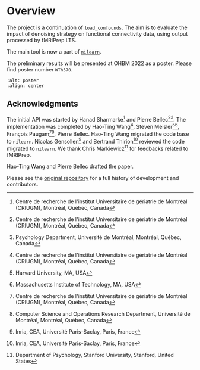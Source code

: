 # Overview

The project is a continuation of [`load_confounds`](https://github.com/SIMEXP/load_confounds). 
The aim is to evaluate the impact of denoising strategy on functional connectivity data, using output processed by fMRIPrep LTS.

The main tool is now a part of 
[`nilearn`](https://nilearn.github.io/stable/modules/generated/nilearn.interfaces.fmriprep.load_confounds.html#nilearn.interfaces.fmriprep.load_confounds).

The preliminary results will be presented at OHBM 2022 as a poster. 
Please find poster number `WTh570`.

```{image} ./images/ohbm2022_abstract_head.png
:alt: poster
:align: center
```

## Acknowledgments

The initial API was started by Hanad Sharmarke[^1] and Pierre Bellec[^1][^7].
The implementation was completed by Hao-Ting Wang[^1], Steven Meisler[^2][^3], François Paugam[^1][^4], Pierre Bellec.
Hao-Ting Wang migrated the code base to `nilearn`.
Nicolas Gensollen[^5] and Bertrand Thirion[^5] reviewed the code migrated to `nilearn`.
We thank Chris Markiewicz[^6] for feedbacks related to fMRIPrep.

Hao-Ting Wang and Pierre Bellec drafted the paper.

Please see the [original repository](https://github.com/SIMEXP/load_confounds#contributors-) for a full history of development and contributors.

[^1]: Centre de recherche de l'institut Universitaire de gériatrie de Montréal (CRIUGM), Montréal, Québec, Canada

[^2]: Harvard University, MA, USA

[^3]: Massachusetts Institute of Technology, MA, USA

[^4]: Computer Science and Operations Research Department, Université de Montréal, Montréal, Québec, Canada

[^5]: Inria, CEA, Université Paris-Saclay, Paris, France

[^6]: Department of Psychology, Stanford University, Stanford, United States

[^7]: Psychology Department, Université de Montréal, Montréal, Québec, Canada
